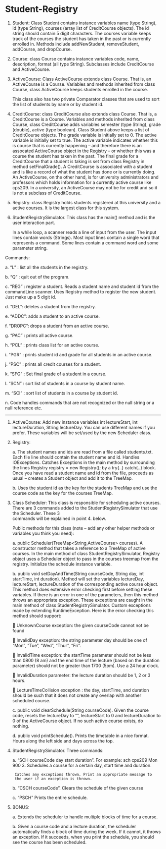 # Student-Registry

1. Student: Class Student contains instance variables name (type String), id (type
String), courses (array list of CreditCourse objects). The id string should contain
5 digit characters. The courses variable keeps track of the courses the student
has taken in the past or is currently enrolled in. Methods include addNewStudent,
removeStudent, addCourse, and dropCourse. 

2. Course: class Course contains instance variables code, name, description, format
(all type String). Subclasses include CreditCourse and ActiveCourse.

3. ActiveCourse: Class ActiveCourse extends class Course. That is, an ActiveCourse is
a Course. Variables and methods inherited from class Course, class ActiveCourse keeps 
students enrolled in the course.

    This class also has two private Comparator classes that are used to sort the list
    of students by name or by student id. 

4. CreditCourse: class CreditCourse also extends class Course. That is, a CreditCourse
is a Course. Variables and methods inherited from class Course, class CreditCourse adds 
variables semester (type String), grade (double), active (type boolean). Class Student 
above keeps a list of CreditCourse objects. The grade variable is initially set to 0. 
The active variable is initially set to true. The active variable indicates whether 
this is course that is currently happening – and therefore there is an assocated 
ActiveCourse object in the Registry – or whether this was a course the student has 
taken in the past. The final grade for a CreditCourse that a student is taking is set 
from class Registry in method setFinalGrade(). A CreditCourse is associated with a student 
and is like a record of what the student has done or is currently doing. An ActiveCourse, 
on the other hand, is for university administrators and professors which holds information 
for a currently active course like cps209. In a university, an ActiveCourse may not be
for credit and so it is not a subclass of CreditCourse. 

5. Registry: class Registry holds students registered at this university and a active 
courses. It is the largest class for this system. 

6. StudentRegistrySimulator. This class has the main() method and is the user
interaction part.

   In a while loop, a scanner reads a line of input from the user. The input lines
   contain words (Strings). Most input lines contain a single word that represents a
   command. Some lines contain a command word and some parameter string. 

Commands:

a. “L” : list all the students in the registry.

b. “Q” : quit out of the program.

c. “REG” : register a student. Reads a student name and student id from the
commandLine scanner. Uses Registry method to register the new student. Just 
make up a 5 digit id.

d. “DEL”: deletes a student from the registry.

e. “ADDC”: adds a student to an active course.

f. “DROPC”: drops a student from an active course.

g. “PAC” : prints all active course.

h. “PCL” : prints class list for an active course.

i. “PGR” : prints student id and grade for all students in an active course.

j. “PSC” : prints all credit courses for a student.

k. “SFG” : Set final grade of a student in a course.

l. “SCN” : sort list of students in a course by student name.

m. “SCI” : sort list of students in a course by student id.

n. Code handles commands that are not recognized or the null string or a null 
reference etc.


-------------------------------------------------------------------------------------

1. ActiveCourse: Add new instance variables int lectureStart, int lectureDuration,
String lectureDay. You can use different names if you prefer. These variables will
be set/used by the new Scheduler class.

2. Registry: 

    a. The student names and ids are read from a file called students.txt. 
    Each file line should contain the student name and id. Handles IOExceptions. 
    Catches Exceptions in the main method by surrounding the lines Registry 
    registry = new Registry(); by a try{..} catch{..} block. Once you have 
    read a student name and id from the file, proceeds as usual – creates a 
    Student object and add it to the TreeMap.

    b. Uses the student id as the key for the students TreeMap and use the
    course code as the key for the courses TreeMap. 

3. Class Scheduler: 
This class is responsible for scheduling active courses. There are 3 commands 
added to the StudentRegistrySimulator that use the Scheduler. These 3  
commands will be explained in point 4. below. 

    Public methods for this class (note – add any other helper methods or
    variables you think you need):

    a. public Scheduler(TreeMap&lt;String,ActiveCourse&gt; courses). A constructor method
    that takes a reference to a TreeMap of active courses. In the main method of
    class StudentRegistrySimulator, Registry object uses a Scheduler object to pass 
    in the courses treemap from the registry. Initialize the schedule instance variable. 

    b. public void setDayAndTime(String courseCode, String day, int startTime, int
    duration). Method will set the variables lectureDay, lectureStart, lectureDuration 
    of the corresponding active course object. This method does extensive error checking
    first before setting these variables. If there is an error in one of the parameters, 
    then this method throws an appropriate exception. These exceptions are caught in the 
    main method of class StudentRegistrySimulator. Custom exceptions made by
    extending RuntimeException. Here is the error checking this method should support:

     UnknownCourse exception: the given courseCode cannot not be found
    
     InvalidDay exception: the string parameter day should be one of “Mon”, “Tue”, “Wed”, 
        “Thur”, “Fri”.
        
     InvalidTime exception: the startTime parameter should not be less than 0800 (8 am) 
        and the end time of the lecture (based on the duration parameter) should not be 
        greater than 1700 (5pm). Use a 24 hour clock.
        
     InvalidDuration parameter: the lecture duration should be 1, 2 or 3 hours.
    
     LectureTimeCollision exception : the day, startTime, and duration should be such 
        that it does not create any overlap with another
        scheduled course.
        

    c. public void clearSchedule(String courseCode). Given the course code, resets
        the lectureDay to “”, lectureStart to 0 and lectureDuration to 0 of the
        ActiveCourse object. If no such active course exists, do nothing.

    d. public void printSchedule(). Prints the timetable in a nice format. 
        Hours along the left side and days across the top.

4. StudentRegistrySimulator. Three commands:

    a. “SCH courseCode day start duration”. For example: sch cps209
        Mon 900 3. Schedules a course for a certain day, start time and duration.

        Catches any exceptions thrown. Print an appropriate message to
        the user if an exception is thrown.

    b. “CSCH courseCode”. Clears the schedule of the given course

    c. “PSCH” Prints the entire schedule.


5. BONUS:

    a. Extends the scheduler to handle multiple blocks of time for a course.

    b. Given a course code and a lecture duration, the scheduler automatically 
        finds a block of time during the week. If it cannot, it throws an exception. 
        If it succeeds, when you print the schedule, you should see the course has 
        been scheduled.
